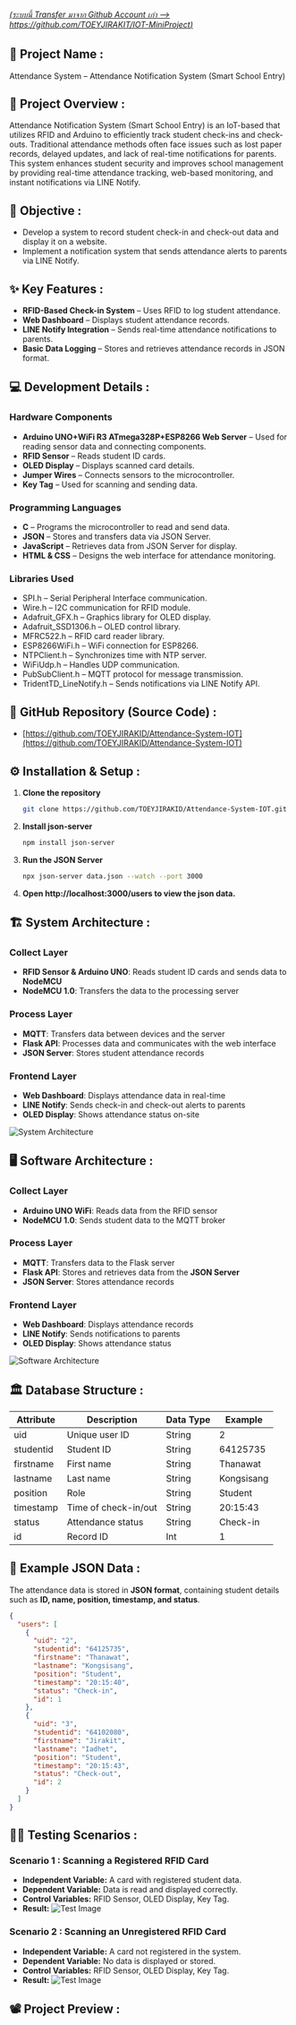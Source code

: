 ###### [(ระบบนี้ Transfer มาจาก Github Account เก่า --> https://github.com/TOEYJIRAKIT/IOT-MiniProject)](https://github.com/TOEYJIRAKIT/IOT-MiniProject)

## 🚀 **Project Name** :

Attendance System – Attendance Notification System (Smart School Entry)

## 📌 **Project Overview** :

Attendance Notification System (Smart School Entry) is an IoT-based that utilizes RFID and Arduino to efficiently track student check-ins and check-outs. Traditional attendance methods often face issues such as lost paper records, delayed updates, and lack of real-time notifications for parents. This system enhances student security and improves school management by providing real-time attendance tracking, web-based monitoring, and instant notifications via LINE Notify.

## 🎯 **Objective** :

- Develop a system to record student check-in and check-out data and display it on a website.  
- Implement a notification system that sends attendance alerts to parents via LINE Notify.

## ✨ **Key Features** :

- **RFID-Based Check-in System** – Uses RFID to log student attendance.
- **Web Dashboard** – Displays student attendance records.
- **LINE Notify Integration** – Sends real-time attendance notifications to parents.
- **Basic Data Logging** – Stores and retrieves attendance records in JSON format.

## 💻 **Development Details** :

### **Hardware Components**
- **Arduino UNO+WiFi R3 ATmega328P+ESP8266 Web Server** – Used for reading sensor data and connecting components.
- **RFID Sensor** – Reads student ID cards.
- **OLED Display** – Displays scanned card details.
- **Jumper Wires** – Connects sensors to the microcontroller.
- **Key Tag** – Used for scanning and sending data.

### **Programming Languages**
- **C** – Programs the microcontroller to read and send data.
- **JSON** – Stores and transfers data via JSON Server.
- **JavaScript** – Retrieves data from JSON Server for display.
- **HTML & CSS** – Designs the web interface for attendance monitoring.

### **Libraries Used**
- SPI.h – Serial Peripheral Interface communication.
- Wire.h – I2C communication for RFID module.
- Adafruit_GFX.h – Graphics library for OLED display.
- Adafruit_SSD1306.h – OLED control library.
- MFRC522.h – RFID card reader library.
- ESP8266WiFi.h – WiFi connection for ESP8266.
- NTPClient.h – Synchronizes time with NTP server.
- WiFiUdp.h – Handles UDP communication.
- PubSubClient.h – MQTT protocol for message transmission.
- TridentTD_LineNotify.h – Sends notifications via LINE Notify API.

## 📂 **GitHub Repository (Source Code)** :

- [https://github.com/TOEYJIRAKID/Attendance-System-IOT](https://github.com/TOEYJIRAKID/Attendance-System-IOT)

## ⚙️ **Installation & Setup** :

1. **Clone the repository**  
   ```bash
   git clone https://github.com/TOEYJIRAKID/Attendance-System-IOT.git
   ```  
2. **Install json-server**  
   ```bash
   npm install json-server
   ```  
3. **Run the JSON Server**  
   ```bash
   npx json-server data.json --watch --port 3000
   ```  
4. **Open http://localhost:3000/users to view the json data.**

## 🏗️ **System Architecture** :

### **Collect Layer**  
- **RFID Sensor & Arduino UNO**: Reads student ID cards and sends data to **NodeMCU**  
- **NodeMCU 1.0**: Transfers the data to the processing server  

### **Process Layer**  
- **MQTT**: Transfers data between devices and the server  
- **Flask API**: Processes data and communicates with the web interface  
- **JSON Server**: Stores student attendance records  

### **Frontend Layer**  
- **Web Dashboard**: Displays attendance data in real-time  
- **LINE Notify**: Sends check-in and check-out alerts to parents  
- **OLED Display**: Shows attendance status on-site  

![System Architecture](https://github.com/TOEYJIRAKIT/IOT-MiniProject/assets/110581279/b21fff0b-52df-42eb-b967-e8df4bcfc9d8)

## 🖥️ **Software Architecture** :

### **Collect Layer**  
- **Arduino UNO WiFi**: Reads data from the RFID sensor  
- **NodeMCU 1.0**: Sends student data to the MQTT broker  

### **Process Layer**  
- **MQTT**: Transfers data to the Flask server  
- **Flask API**: Stores and retrieves data from the **JSON Server**  
- **JSON Server**: Stores attendance records  

### **Frontend Layer**  
- **Web Dashboard**: Displays attendance records  
- **LINE Notify**: Sends notifications to parents  
- **OLED Display**: Shows attendance status  

![Software Architecture](https://github.com/TOEYJIRAKIT/IOT-MiniProject/assets/110581279/27c4a44d-e4de-4dcf-af2b-b90ca1ab6e14)

## 🏛️ **Database Structure** :

| Attribute   | Description             | Data Type | Example       |  
|------------|-------------------------|-----------|--------------|  
| uid        | Unique user ID           | String    | 2            |  
| studentid  | Student ID               | String    | 64125735     |  
| firstname  | First name               | String    | Thanawat     |  
| lastname   | Last name                | String    | Kongsisang   |  
| position   | Role                     | String    | Student      |  
| timestamp  | Time of check-in/out      | String    | 20:15:43     |  
| status     | Attendance status        | String    | Check-in     |  
| id         | Record ID                 | Int       | 1            |  

## 📃 Example JSON Data :
The attendance data is stored in **JSON format**, containing student details such as **ID, name, position, timestamp, and status**.

```json
{
  "users": [
    {
      "uid": "2",
      "studentid": "64125735",
      "firstname": "Thanawat",
      "lastname": "Kongsisang",
      "position": "Student",
      "timestamp": "20:15:40",
      "status": "Check-in",
      "id": 1
    },
    {
      "uid": "3",
      "studentid": "64102080",
      "firstname": "Jirakit",
      "lastname": "Iadhet",
      "position": "Student",
      "timestamp": "20:15:43",
      "status": "Check-out",
      "id": 2
    }
  ]
}
```

## 🧑‍🔬 **Testing Scenarios** :

### **Scenario 1 : Scanning a Registered RFID Card**
- **Independent Variable:** A card with registered student data.
- **Dependent Variable:** Data is read and displayed correctly.
- **Control Variables:** RFID Sensor, OLED Display, Key Tag.
- **Result:** ![Test Image](https://github.com/TOEYJIRAKIT/IOT-MiniProject/assets/110581279/937fa408-c1ff-4490-8df2-835b1f327a6c)

### **Scenario 2 : Scanning an Unregistered RFID Card**
- **Independent Variable:** A card not registered in the system.
- **Dependent Variable:** No data is displayed or stored.
- **Control Variables:** RFID Sensor, OLED Display, Key Tag.
- **Result:** ![Test Image](https://github.com/TOEYJIRAKIT/IOT-MiniProject/assets/110581279/c837699d-fabb-4724-983b-86ad8e897e8e)

## 📽️ **Project Preview** :

